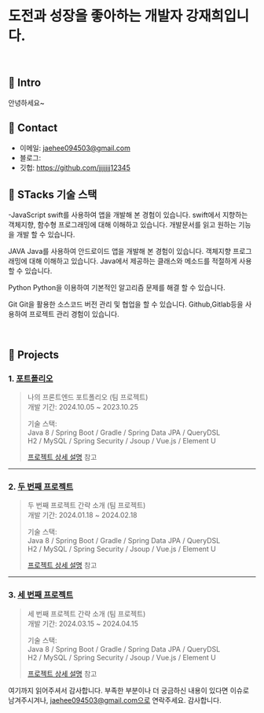 # 도전과 성장을 좋아하는 개발자 강재희입니다.
>
>
</br>

## :pushpin: Intro
안녕하세요~
</br>

## :pushpin: Contact
- 이메일: jaehee094503@gmail.com
- 블로그: 
- 깃헙: https://github.com/jjjjjjj12345

## :pushpin: STacks 기술 스택
-JavaScript
swift를 사용하여 앱을 개발해 본 경험이 있습니다.
swift에서 지향하는 객체지향, 함수형 프로그래밍에 대해 이해하고 있습니다.
개발문서를 읽고 원하는 기능을 개발 할 수 있습니다.

JAVA
Java를 사용하여 안드로이드 앱을 개발해 본 경험이 있습니다.
객체지향 프로그래밍에 대해 이해하고 있습니다.
Java에서 제공하는 클래스와 메소드를 적절하게 사용할 수 있습니다.

Python
Python을 이용하여 기본적인 알고리즘 문제를 해결 할 수 있습니다.

Git
Git을 활용한 소스코드 버전 관리 및 협업을 할 수 있습니다.
Github,Gitlab등을 사용하여 프로젝트 관리 경험이 있습니다.

</br>

## :pushpin: Projects
### 1. [포트폴리오](https://github.com/2023-SMHRD-IS-AI1/RepoUp)
>나의 프론트엔드 포트폴리오 (팀 프로젝트)  
>개발 기간: 2024.10.05 ~ 2023.10.25  
>  
>기술 스택:  
>Java 8 / Spring Boot / Gradle / Spring Data JPA / QueryDSL  
>H2 / MySQL / Spring Security / Jsoup / Vue.js / Element U  
>  
>[프로젝트 상세 설명](https://github.com/2023-SMHRD-IS-AI1/RepoUp) 참고

---

### 2. [두 번째 프로젝트](https://github.com/JungHyung2/gitio.io)
>두 번째 프로젝트 간략 소개  (팀 프로젝트)  
>개발 기간: 2024.01.18 ~ 2024.02.18  
>  
>기술 스택:  
>Java 8 / Spring Boot / Gradle / Spring Data JPA / QueryDSL  
>H2 / MySQL / Spring Security / Jsoup / Vue.js / Element U  
>  
>[프로젝트 상세 설명](https://github.com/JungHyung2/gitio.io) 참고

---

### 3. [세 번째 프로젝트](https://github.com/JungHyung2/gitio.io)
>세 번째 프로젝트 간략 소개  (팀 프로젝트)  
>개발 기간: 2024.03.15 ~ 2024.04.15  
>  
>기술 스택:  
>Java 8 / Spring Boot / Gradle / Spring Data JPA / QueryDSL  
>H2 / MySQL / Spring Security / Jsoup / Vue.js / Element U  
>  
>[프로젝트 상세 설명](https://github.com/JungHyung2/gitio.io) 참고

여기까지 읽어주셔서 감사합니다.
부족한 부분이나 더 궁금하신 내용이 있다면 이슈로 남겨주시겨나, jaehee094503@gmail.com으로 연락주세요.
감사합니다.
